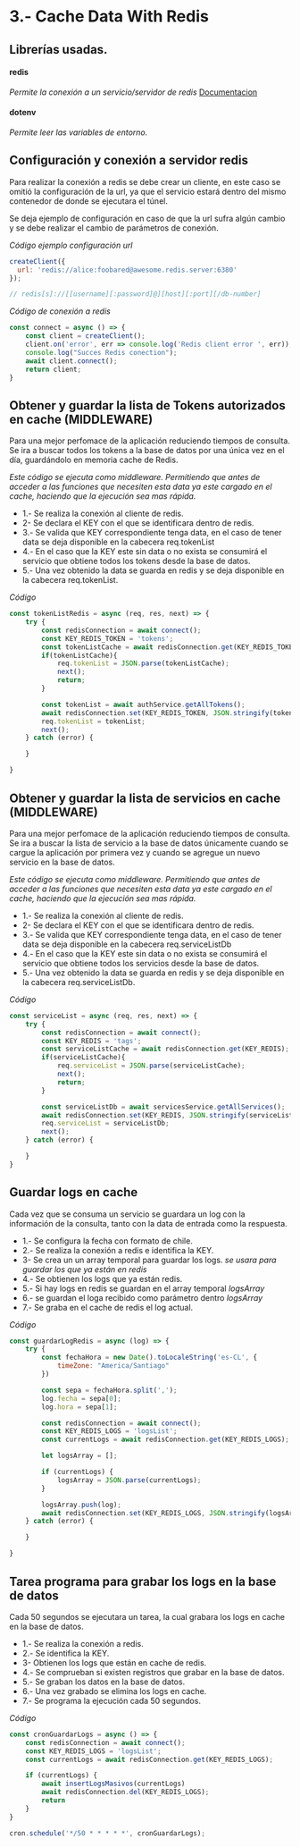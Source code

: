 # 3.- Cache Data With Redis

## Librerías usadas.

#### redis
*Permite la conexión a un servicio/servidor de redis*
[Documentacion](https://github.com/redis/node-redis)
#### dotenv
*Permite leer las variables de entorno.*

## Configuración y conexión a servidor redis

Para realizar la conexión a redis se debe crear un cliente, en este caso se omitió la configuración de la url, ya que el servicio estará dentro del mismo contenedor de donde se ejecutara el túnel. 

Se deja ejemplo de configuración en caso de que la url sufra algún cambio y se debe realizar el cambio de parámetros de conexión.

*Código ejemplo configuración url*
```javascript
createClient({
  url: 'redis://alice:foobared@awesome.redis.server:6380'
});

// redis[s]://[[username][:password]@][host][:port][/db-number]
```

*Código de conexión a redis*
```javascript
const connect = async () => {
    const client = createClient();
    client.on('error', err => console.log('Redis client error ', err));
    console.log("Succes Redis conection");
    await client.connect();
    return client;
}
```

## Obtener y guardar la lista de Tokens autorizados en cache (MIDDLEWARE)

Para una mejor perfomace de la aplicación reduciendo tiempos de consulta. Se ira a buscar todos los tokens a la base de datos por una única vez en el día, guardándolo en memoria cache de Redis.

*Este código se ejecuta como middleware. Permitiendo que antes de acceder a las funciones que necesiten esta data ya este cargado en el cache, haciendo que la ejecución sea mas rápida.*

- 1.- Se realiza la conexión al cliente de redis.
- 2- Se declara el KEY con el que se identificara dentro de redis.
- 3.- Se valida que KEY correspondiente tenga data, en el caso de tener data se deja disponible en la cabecera req.tokenList
- 4.- En el caso que la KEY este sin data o no exista se consumirá el servicio que obtiene todos los tokens desde la base de datos.
- 5.- Una vez obtenido la data se guarda en redis y se deja disponible en la cabecera req.tokenList.

*Código*
```javascript
const tokenListRedis = async (req, res, next) => {
    try {
        const redisConnection = await connect();
        const KEY_REDIS_TOKEN = 'tokens';
        const tokenListCache = await redisConnection.get(KEY_REDIS_TOKEN);
        if(tokenListCache){
            req.tokenList = JSON.parse(tokenListCache);
            next();
            return;
        }

        const tokenList = await authService.getAllTokens();
        await redisConnection.set(KEY_REDIS_TOKEN, JSON.stringify(tokenList));
        req.tokenList = tokenList;
        next();
    } catch (error) {

    }

}

```

## Obtener y guardar la lista de servicios en cache (MIDDLEWARE)

Para una mejor perfomace de la aplicación reduciendo tiempos de consulta. Se ira a buscar la lista de servicio a la base de datos únicamente cuando se cargue la aplicación por primera vez y cuando  se agregue un nuevo servicio en la base de datos.

*Este código se ejecuta como middleware. Permitiendo que antes de acceder a las funciones que necesiten esta data ya este cargado en el cache, haciendo que la ejecución sea mas rápida.*

- 1.- Se realiza la conexión al cliente de redis.
- 2- Se declara el KEY con el que se identificara dentro de redis.
- 3.- Se valida que KEY correspondiente tenga data, en el caso de tener data se deja disponible en la cabecera req.serviceListDb
- 4.- En el caso que la KEY este sin data o no exista se consumirá el servicio que obtiene todos los servicios desde la base de datos.
- 5.- Una vez obtenido la data se guarda en redis y se deja disponible en la cabecera req.serviceListDb.

*Código*
```javascript
const serviceList = async (req, res, next) => {
    try {
        const redisConnection = await connect();
        const KEY_REDIS = 'tags';
        const serviceListCache = await redisConnection.get(KEY_REDIS);
        if(serviceListCache){
            req.serviceList = JSON.parse(serviceListCache);
            next();
            return;
        }

        const serviceListDb = await servicesService.getAllServices();
        await redisConnection.set(KEY_REDIS, JSON.stringify(serviceListDb));
        req.serviceList = serviceListDb;
        next();
    } catch (error) {

    }
}

```

## Guardar logs en cache

Cada vez que se consuma un servicio se guardara un log con la información de la consulta, tanto con la data de entrada como la respuesta.

- 1.- Se configura la fecha con formato de chile.
- 2.- Se realiza la conexión a redis e identifica la KEY.
- 3- Se crea un un array temporal para guardar los logs. *se usara para guardar los que ya están en redis*
- 4.- Se obtienen los logs que ya están redis.
- 5.- Si hay logs en redis se guardan en el array temporal *logsArray*
- 6.- se guardan el loga recibido como parámetro dentro *logsArray*
- 7.- Se graba en el cache de redis el log actual.

*Código*
```javascript
const guardarLogRedis = async (log) => {
    try {
        const fechaHora = new Date().toLocaleString('es-CL', {
            timeZone: "America/Santiago"
        })

        const sepa = fechaHora.split(',');
        log.fecha = sepa[0];
        log.hora = sepa[1];

        const redisConnection = await connect();
        const KEY_REDIS_LOGS = 'logsList';
        const currentLogs = await redisConnection.get(KEY_REDIS_LOGS);

        let logsArray = [];

        if (currentLogs) {
            logsArray = JSON.parse(currentLogs);
        }

        logsArray.push(log);
        await redisConnection.set(KEY_REDIS_LOGS, JSON.stringify(logsArray));
    } catch (error) {

    }

}

```

## Tarea programa para grabar los logs en la base de datos

Cada 50 segundos se ejecutara un tarea, la cual grabara los logs en cache en la base de datos.

- 1.- Se realiza la conexión a redis.
- 2.- Se identifica la KEY.
- 3- Obtienen los logs que están en cache de redis.
- 4.- Se comprueban si existen registros que grabar en la base de datos.
- 5.- Se graban los datos en la base de datos.
- 6.-  Una vez grabado se elimina los logs en cache.
- 7.- Se programa la ejecución cada 50 segundos.

*Código*
```javascript
const cronGuardarLogs = async () => {
    const redisConnection = await connect();
    const KEY_REDIS_LOGS = 'logsList';
    const currentLogs = await redisConnection.get(KEY_REDIS_LOGS);

    if (currentLogs) {
        await insertLogsMasivos(currentLogs)
        await redisConnection.del(KEY_REDIS_LOGS);  
        return
    }
}

cron.schedule('*/50 * * * * *', cronGuardarLogs);
```

